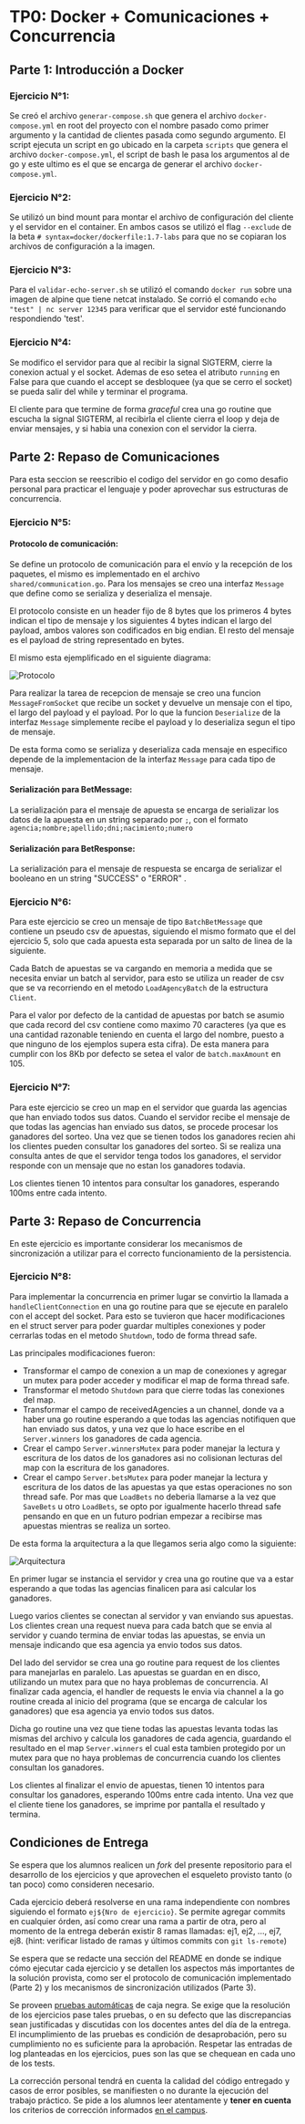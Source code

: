 # TP0: Docker + Comunicaciones + Concurrencia

## Parte 1: Introducción a Docker

### Ejercicio N°1:

Se creó el archivo `generar-compose.sh` que genera el archivo `docker-compose.yml` en root del proyecto con el nombre pasado como primer argumento y la cantidad de clientes pasada como segundo argumento. El script ejecuta un script en go ubicado en la carpeta `scripts` que genera el archivo `docker-compose.yml`, el script de bash le pasa los argumentos al de go y este ultimo es el que se encarga de generar el archivo `docker-compose.yml`.

### Ejercicio N°2:

Se utilizó un bind mount para montar el archivo de configuración del cliente y el servidor en el container. En ambos casos se utilizó el flag `--exclude` de la beta `# syntax=docker/dockerfile:1.7-labs` para que no se copiaran los archivos de configuración a la imagen.

### Ejercicio N°3:

Para el `validar-echo-server.sh` se utilizó el comando `docker run` sobre una imagen de alpine que tiene netcat instalado. Se corrió el comando `echo "test" | nc server 12345` para verificar que el servidor esté funcionando respondiendo 'test'.

### Ejercicio N°4:

Se modifico el servidor para que al recibir la signal SIGTERM, cierre la conexion actual y el socket. Ademas de eso setea el atributo `running` en False para que cuando el accept se desbloquee (ya que se cerro el socket) se pueda salir del while y terminar el programa.

El cliente para que termine de forma _graceful_ crea una go routine que escucha la signal SIGTERM, al recibirla el cliente cierra el loop y deja de enviar mensajes, y si habia una conexion con el servidor la cierra.

## Parte 2: Repaso de Comunicaciones

Para esta seccion se reescribio el codigo del servidor en go como desafio personal para practicar el lenguaje y poder aprovechar sus estructuras de concurrencia.

### Ejercicio N°5:

#### Protocolo de comunicación:

Se define un protocolo de comunicación para el envío y la recepción de los paquetes, el mismo es implementado en el archivo `shared/communication.go`. Para los mensajes se creo una interfaz `Message` que define como se serializa y deserializa el mensaje.

El protocolo consiste en un header fijo de 8 bytes que los primeros 4 bytes indican el tipo de mensaje y los siguientes 4 bytes indican el largo del payload, ambos valores son codificados en big endian. El resto del mensaje es el payload de string representado en bytes.

El mismo esta ejemplificado en el siguiente diagrama:

![Protocolo](protocolo.png)

Para realizar la tarea de recepcion de mensaje se creo una funcion `MessageFromSocket` que recibe un socket y devuelve un mensaje con el tipo, el largo del payload y el payload. Por lo que la funcion `Deserialize` de la interfaz `Message` simplemente recibe el payload y lo deserializa segun el tipo de mensaje.

De esta forma como se serializa y deserializa cada mensaje en especifico depende de la implementacion de la interfaz `Message` para cada tipo de mensaje.

#### Serialización para BetMessage:

La serialización para el mensaje de apuesta se encarga de serializar los datos de la apuesta en un string separado por `;`, con el formato `agencia;nombre;apellido;dni;nacimiento;numero`

#### Serialización para BetResponse:

La serialización para el mensaje de respuesta se encarga de serializar el booleano en un string "SUCCESS" o "ERROR" .

### Ejercicio N°6:

Para este ejercicio se creo un mensaje de tipo `BatchBetMessage` que contiene un pseudo csv de apuestas, siguiendo el mismo formato que el del ejercicio 5, solo que cada apuesta esta separada por un salto de linea de la siguiente.

Cada Batch de apuestas se va cargando en memoria a medida que se necesita enviar un batch al servidor, para esto se utiliza un reader de csv que se va recorriendo en el metodo `LoadAgencyBatch` de la estructura `Client`.

Para el valor por defecto de la cantidad de apuestas por batch se asumio que cada record del csv contiene como maximo 70 caracteres (ya que es una cantidad razonable teniendo en cuenta el largo del nombre, puesto a que ninguno de los ejemplos supera esta cifra). De esta manera para cumplir con los 8Kb por defecto se setea el valor de `batch.maxAmount` en 105.

### Ejercicio N°7:

Para este ejercicio se creo un map en el servidor que guarda las agencias que han enviado todos sus datos. Cuando el servidor recibe el mensaje de que todas las agencias han enviado sus datos, se procede procesar los ganadores del sorteo. Una vez que se tienen todos los ganadores recien ahi los clientes pueden consultar los ganadores del sorteo. Si se realiza una consulta antes de que el servidor tenga todos los ganadores, el servidor responde con un mensaje que no estan los ganadores todavia.

Los clientes tienen 10 intentos para consultar los ganadores, esperando 100ms entre cada intento.

## Parte 3: Repaso de Concurrencia

En este ejercicio es importante considerar los mecanismos de sincronización a utilizar para el correcto funcionamiento de la persistencia.

### Ejercicio N°8:

Para implementar la concurrencia en primer lugar se convirtio la llamada a `handleClientConnection` en una go routine para que se ejecute en paralelo con el accept del socket. Para esto se tuvieron que hacer modificaciones en el struct server para poder guardar multiples conexiones y poder cerrarlas todas en el metodo `Shutdown`, todo de forma thread safe.

Las principales modificaciones fueron:

- Transformar el campo de conexion a un map de conexiones y agregar un mutex para poder acceder y modificar el map de forma thread safe.
- Transformar el metodo `Shutdown` para que cierre todas las conexiones del map.
- Transformar el campo de receivedAgencies a un channel, donde va a haber una go routine esperando a que todas las agencias notifiquen que han enviado sus datos, y una vez que lo hace escribe en el `Server.winners` los ganadores de cada agencia.
- Crear el campo `Server.winnersMutex` para poder manejar la lectura y escritura de los datos de los ganadores asi no colisionan lecturas del map con la escritura de los ganadores.
- Crear el campo `Server.betsMutex` para poder manejar la lectura y escritura de los datos de las apuestas ya que estas operaciones no son thread safe. Por mas que `LoadBets` no deberia llamarse a la vez que `SaveBets` u otro `LoadBets`, se opto por igualmente hacerlo thread safe pensando en que en un futuro podrian empezar a recibirse mas apuestas mientras se realiza un sorteo.

De esta forma la arquitectura a la que llegamos seria algo como la siguiente:

![Arquitectura](arquitectura.png)

En primer lugar se instancia el servidor y crea una go routine que va a estar esperando a que todas las agencias finalicen para asi calcular los ganadores.

Luego varios clientes se conectan al servidor y van enviando sus apuestas. Los clientes crean una request nueva para cada batch que se envia al servidor y cuando termina de enviar todas las apuestas, se envia un mensaje indicando que esa agencia ya envio todos sus datos.

Del lado del servidor se crea una go routine para request de los clientes para manejarlas en paralelo. Las apuestas se guardan en en disco, utilizando un mutex para que no haya problemas de concurrencia. Al finalizar cada agencia, el handler de requests le envia via channel a la go routine creada al inicio del programa (que se encarga de calcular los ganadores) que esa agencia ya envio todos sus datos.

Dicha go routine una vez que tiene todas las apuestas levanta todas las mismas del archivo y calcula los ganadores de cada agencia, guardando el resultado en el map `Server.winners` el cual esta tambien protegido por un mutex para que no haya problemas de concurrencia cuando los clientes consultan los ganadores.

Los clientes al finalizar el envio de apuestas, tienen 10 intentos para consultar los ganadores, esperando 100ms entre cada intento. Una vez que el cliente tiene los ganadores, se imprime por pantalla el resultado y termina.

## Condiciones de Entrega

Se espera que los alumnos realicen un _fork_ del presente repositorio para el desarrollo de los ejercicios y que aprovechen el esqueleto provisto tanto (o tan poco) como consideren necesario.

Cada ejercicio deberá resolverse en una rama independiente con nombres siguiendo el formato `ej${Nro de ejercicio}`. Se permite agregar commits en cualquier órden, así como crear una rama a partir de otra, pero al momento de la entrega deberán existir 8 ramas llamadas: ej1, ej2, ..., ej7, ej8.
(hint: verificar listado de ramas y últimos commits con `git ls-remote`)

Se espera que se redacte una sección del README en donde se indique cómo ejecutar cada ejercicio y se detallen los aspectos más importantes de la solución provista, como ser el protocolo de comunicación implementado (Parte 2) y los mecanismos de sincronización utilizados (Parte 3).

Se proveen [pruebas automáticas](https://github.com/7574-sistemas-distribuidos/tp0-tests) de caja negra. Se exige que la resolución de los ejercicios pase tales pruebas, o en su defecto que las discrepancias sean justificadas y discutidas con los docentes antes del día de la entrega. El incumplimiento de las pruebas es condición de desaprobación, pero su cumplimiento no es suficiente para la aprobación. Respetar las entradas de log planteadas en los ejercicios, pues son las que se chequean en cada uno de los tests.

La corrección personal tendrá en cuenta la calidad del código entregado y casos de error posibles, se manifiesten o no durante la ejecución del trabajo práctico. Se pide a los alumnos leer atentamente y **tener en cuenta** los criterios de corrección informados [en el campus](https://campusgrado.fi.uba.ar/mod/page/view.php?id=73393).
